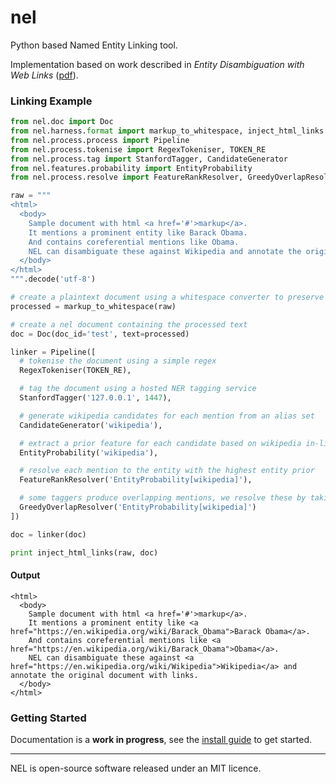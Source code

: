 nel
======================

Python based Named Entity Linking tool.

Implementation based on work described in *Entity Disambiguation with Web Links* ([pdf](http://aclweb.org/anthology/Q15-1011)).

### Linking Example

```python
from nel.doc import Doc
from nel.harness.format import markup_to_whitespace, inject_html_links
from nel.process.process import Pipeline
from nel.process.tokenise import RegexTokeniser, TOKEN_RE
from nel.process.tag import StanfordTagger, CandidateGenerator
from nel.features.probability import EntityProbability
from nel.process.resolve import FeatureRankResolver, GreedyOverlapResolver

raw = """
<html>
  <body>
    Sample document with html <a href='#'>markup</a>.
    It mentions a prominent entity like Barack Obama.
    And contains coreferential mentions like Obama.
    NEL can disambiguate these against Wikipedia and annotate the original document with links.
  </body>
</html>
""".decode('utf-8')

# create a plaintext document using a whitespace converter to preserve offsets
processed = markup_to_whitespace(raw)

# create a nel document containing the processed text
doc = Doc(doc_id='test', text=processed)

linker = Pipeline([
  # tokenise the document using a simple regex
  RegexTokeniser(TOKEN_RE),

  # tag the document using a hosted NER tagging service
  StanfordTagger('127.0.0.1', 1447),

  # generate wikipedia candidates for each mention from an alias set
  CandidateGenerator('wikipedia'),

  # extract a prior feature for each candidate based on wikipedia in-link counts
  EntityProbability('wikipedia'),

  # resolve each mention to the entity with the highest entity prior
  FeatureRankResolver('EntityProbability[wikipedia]'),

  # some taggers produce overlapping mentions, we resolve these by taking the mention with the highest score
  GreedyOverlapResolver('EntityProbability[wikipedia]')
])

doc = linker(doc)

print inject_html_links(raw, doc)
```

#### Output
```
<html>
  <body>
    Sample document with html <a href='#'>markup</a>.
    It mentions a prominent entity like <a href="https://en.wikipedia.org/wiki/Barack_Obama">Barack Obama</a>.
    And contains coreferential mentions like <a href="https://en.wikipedia.org/wiki/Barack_Obama">Obama</a>.
    NEL can disambiguate these against <a href="https://en.wikipedia.org/wiki/Wikipedia">Wikipedia</a> and annotate the original document with links.
  </body>
</html>
```

### Getting Started

Documentation is a **work in progress**, see the [install guide](docs/guide.md) to get started.

----------------
NEL is open-source software released under an MIT licence.
